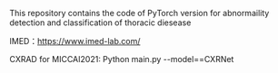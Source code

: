 This repository contains the code of PyTorch version for abnormaility detection and classification of thoracic diesease

IMED：https://www.imed-lab.com/


CXRAD for MICCAI2021:
Python main.py --model==CXRNet

        